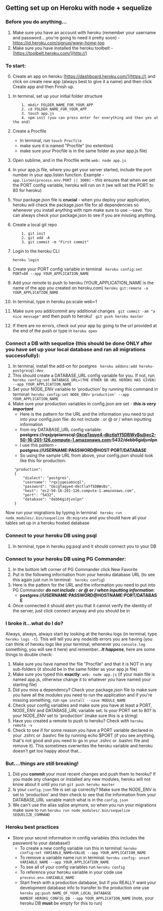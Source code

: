 ## Getting set up on Heroku with node + sequelize 


### Before you do anything...
1. Make sure you have an account with heroku (remember your username and password....you're going to need it pretty soon) - [https://id.heroku.com/signup/www-home-top
](http://)
2. Make sure you have installed the heroku toolbelt - [https://toolbelt.heroku.com/](http://)

### To start:

0. Create an app on heroku [https://dashboard.heroku.com/](https://) and click on create new app (always best to give it a name) and then click Create app and then Finish up.
1. In terminal, set up your initial folder structure
	
	```
		1. mkdir FOLDER_NAME_FOR_YOUR_APP
		2. cd FOLDER_NAME_FOR_YOUR_APP
		3. touch app.js
		4. npm init (you can press enter for everything and then yes at the end)
	```
1. Create a Procfile 
	- In terminal, run `touch Procfile`
	- make sure it is named "Procfile" (no extention) 
	- make sure your Procfile is in the same folder as your app.js file) 
2. Open sublime, and in the Procfile write ```web: node app.js```
3. In your app.js file, where you get your server started, include the port number in your app.listen function. Example - 
```app.listen(process.env.PORT || 3000)``` - this ensures that when we set the PORT config variable, heroku will run on it (we will set the PORT to 80 for heroku)
4. Your package.json file is __crucial__ - when you deploy your application, heroku will check the package.json file for all dependencies so whenever you install anything with npm make sure to use --save. You can always check your package.json to see if you are missing anything. 
5. Create a local git repo

	```
		1. git init 
		2. git add -A
		3. git commit -m "First commit" 
	```
6. Login to the heroku CLI
	```
	heroku login
	``` 
7. Create your PORT config variable in terminal
	``` heroku config:set PORT=80 --app YOUR_APPLICATION_NAME```
8. Add your remote to push to heroku (YOUR_APPLICATION_NAME is the name of the app you created on heroku.com)
	``` heroku git:remote -a YOUR_APPLICATION_NAME ```
9. In terminal, type in heroku ps:scale web=1
10. Make sure you add/commit any additional changes ``` git commit -am "a nice message"``` and then push to heroku! ``` git push heroku master```
11. If there are no errors, check out your app by going to the url provided at the end of the push or type in ```heroku open```


### Connect a DB with sequelize (this should be done ONLY after you have set up your local database and ran all migrations successfully):

1. In terminal, install the add-on for postgres
	``` heroku addons:add heroku-postgresql:dev```
2. This should create a DATABASE_URL config variable for you. If not, run ``` heroku config:set DATABASE_URL=(THE OTHER DB URL HEROKU HAS GIVEN) --app YOUR_APPLICATION_NAME```
3. Set your NODE_ENV variable to 'production' by running this command in terminal: ```heroku config:set NODE_ENV='production' --app YOUR_APPLICATION_NAME``` 
4. Make sure your production variables in config.json are set - ___this is very important___
	- Here is the pattern for the URL and the information you need to put into your config.json file: do not include : or @ or / when inputting information 
	- from my DATABASE_URL config variable: __postgres://rqxjyqeiamscql:GkcgTaqye4-dkctlaYf5DBWvBs@ec2-50-16-201-126.compute-1.amazonaws.com:5432/debb6gidjvnlpn__
	- I use this pattern - __postgres://USERNAME:PASSWORD@HOST:PORT/DATABASE__
	- So using the sample URL from above, your config.json should look like this for production:
	
```
	"production": 
	{
		"dialect": "postgres",
		"username": "rqxjyqeiamscql",
		"password": "GkcgTaqye4-dkctlaYf5DBWvBs",
		"host": "ec2-50-16-201-126.compute-1.amazonaws.com",
		"port": "5432",
		"database": "debb6gidjvnlpn"
	}
```

Now run your migrations by typing in terminal ``` heroku run node_modules/.bin/sequelize db:migrate``` and you should have all your tables set up in a heroku hosted database

### Connect to your heroku DB using psql

1. In terminal, type in heroku pg:psql and it should connect you to your DB

### Connect to your heroku DB using PG Commander:

1. In the bottom left corner of PG Commander click New Favorite
2. Put in the following information from your heroku database URL (to see this again just run in terminal: ``` heroku config```)
3. Here is the pattern for the URL and the information you need to put into PG Commander ___do not include : or @ or / when inputting information___: 
	- __postgres://USERNAME:PASSWORD@HOSTNAME:PORT/DATABASE__
4. Once connected it should alert you that it cannot verify the identity of the server, just click connect anyway and you should be in

### I broke it...what do I do?

Always, always, always start by looking at the heroku logs (in terminal, type ```heroku logs -t```). This will tell you any node/db errors you are having (you can think of heroku logs like your terminal, whenever you `console.log` something, you will see it here) and remember...___It happens___, here are some things to double check:

1. Make sure you have named the file "Procfile" and that it is NOT in any sub-folders (it should be in the same folder as your app.js file)
2. Make sure you typed this __exactly__: ```web: node app.js``` (if your main file is named app.js, otherwise change it to whatever you have named your starting file)
3. Did you miss a dependency? Check your package.json file to make sure you have all the modules you need to run the application and if you're missing something, run ```npm install --save MODULE_NAME```
4. Check your config variables and make sure you have at least a PORT, NODE_ENV and DATABASE_URL variable set. Is your PORT set to 80? Is your NODE_ENV set to 'production' (make sure this is a string)
5. Have you created a remote to push to heroku? Check with ```heroku remote -v```
6. Check to see if for some reason you have a PORT variable declared in your .zshrc or .bashrc file by running echo $PORT (if you see anything, that's not good and you need to go in your .zshrc or .bashrc file and remove it). This sometimes overwrites the heroku variable and heroku doesn't get too happy about that...

### But....things are still breaking! 

1. Did you __commit__ your most recent changes and push them to heroku? If you made any changes or installed any new modules, heroku will not know about it until you run ```git push heroku master```
2. Is your `config.json` file is set up correctly? Make sure the NODE_ENV is set to 'production' and then check to see that the information from your DATABASE_URL variable match what is in the `config.json`
3. We can't use the alias sqlize anymore, so when you run your migrations make sure to run `heroku run node_modules/.bin/sequelize SEQUELIZE_COMMAND`

### Heroku best practices

- Store your secret information in config variables (this includes the password to your database!)
	- To create a new config variable 	run this in terminal: `heroku config:set VARIABLE_NAME=VALUE --app YOUR_APPLICATION_NAME` 
	- To remove a variable name run in terminal: `heroku config: unset VARIABLE_NAME --app YOUR_APPLICATION_NAME`
	- To see all of your config variables run `heroku config`
	- To reference your heroku variable in your code use  `process.env.VARIABLE_NAME` 
	- Start fresh with a production database, but if you REALLY want your development database info to transfer to the production one use  `heroku pg:push NAME_OF_YOUR_LOCAL_DATABASE NAMEOF_HEROKU_CONFIG_DB --app YOUR_APPLICATION_NAME` (note, your heroku DB __must__ be empty for this to run)

